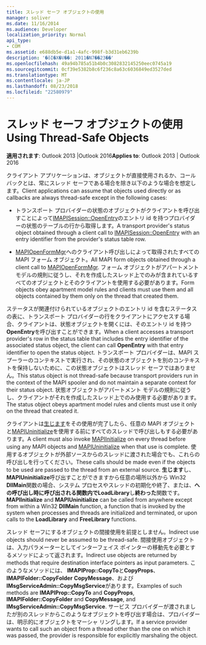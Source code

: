 ```yaml
---
title: スレッド セーフ オブジェクトの使用
manager: soliver
ms.date: 11/16/2014
ms.audience: Developer
localization_priority: Normal
api_type:
- COM
ms.assetid: e688db5e-d1a1-4afc-998f-b3d31eb6239b
description: '�ŏI�X�V��: 2011�N7��23��'
ms.openlocfilehash: 49a94b785a51b4b0c3082832145250eec0745a19
ms.sourcegitcommit: 0cf39e5382b8c6f236c8a63c6036849ed3527ded
ms.translationtype: MT
ms.contentlocale: ja-JP
ms.lasthandoff: 08/23/2018
ms.locfileid: "22580979"
---
```

# <a name="using-thread-safe-objects"></a><span data-ttu-id="251fb-103">スレッド セーフ オブジェクトの使用</span><span class="sxs-lookup"><span data-stu-id="251fb-103">Using Thread-Safe Objects</span></span>

  
  
<span data-ttu-id="251fb-104">**適用されます**: Outlook 2013 |Outlook 2016</span><span class="sxs-lookup"><span data-stu-id="251fb-104">**Applies to**: Outlook 2013 | Outlook 2016</span></span> 
  
<span data-ttu-id="251fb-105">クライアント アプリケーションは、オブジェクトが直接使用されるか、コールバックとは、常にスレッド セーフである場合を除き以下のような場合を想定します。</span><span class="sxs-lookup"><span data-stu-id="251fb-105">Client applications can assume that objects used directly or as callbacks are always thread-safe except in the following cases:</span></span>
  
- <span data-ttu-id="251fb-106">トランスポート プロバイダーの状態のオブジェクトがクライアントを呼び出すことによって[IMAPISession::OpenEntry](imapisession-openentry.md)のエントリ id を持つプロバイダーの状態のテーブルの行から取得します。</span><span class="sxs-lookup"><span data-stu-id="251fb-106">A transport provider's status object obtained through a client call to [IMAPISession::OpenEntry](imapisession-openentry.md) with an entry identifier from the provider's status table row.</span></span> 
    
- <span data-ttu-id="251fb-107">[MAPIOpenFormMgr](mapiopenformmgr.md)へのクライアント呼び出しによって取得されたすべての MAPI フォーム オブジェクト。</span><span class="sxs-lookup"><span data-stu-id="251fb-107">All MAPI form objects obtained through a client call to [MAPIOpenFormMgr](mapiopenformmgr.md).</span></span> <span data-ttu-id="251fb-108">フォーム オブジェクトがアパートメント モデルの規則に従うし、それを作成したスレッド上でのみが含まれているすべてのオブジェクトとそのクライアントを使用する必要があります。</span><span class="sxs-lookup"><span data-stu-id="251fb-108">Form objects obey apartment model rules and clients must use them and all objects contained by them only on the thread that created them.</span></span>
    
<span data-ttu-id="251fb-109">ステータスが関連付けられているオブジェクトのエントリ id を含むステータスの表に、トランスポート プロバイダーの行をクライアントにアクセスする場合、クライアントは、状態オブジェクトを開くには、そのエントリ id を持つ**OpenEntry**を呼び出すことができます。</span><span class="sxs-lookup"><span data-stu-id="251fb-109">When a client accesses a transport provider's row in the status table that includes the entry identifier of the associated status object, the client can call **OpenEntry** with that entry identifier to open the status object.</span></span> <span data-ttu-id="251fb-110">トランスポート プロバイダーは、MAPI スプーラーのコンテキストで実行され、その状態のオブジェクトを別のコンテキストを保持しないために、この状態オブジェクトはスレッド セーフではありません。</span><span class="sxs-lookup"><span data-stu-id="251fb-110">This status object is not thread-safe because transport providers run in the context of the MAPI spooler and do not maintain a separate context for their status object.</span></span> <span data-ttu-id="251fb-111">状態オブジェクトがアパートメント モデルの規則に従うし、クライアントがそれを作成したスレッド上でのみ使用する必要があります。</span><span class="sxs-lookup"><span data-stu-id="251fb-111">The status object obeys apartment model rules and clients must use it only on the thread that created it.</span></span> 
  
<span data-ttu-id="251fb-112">クライアントは[生じます](mapiinitialize.md)をその使用が完了したら、任意の MAPI オブジェクトと[MAPIUninitialize](mapiuninitialize.md)を使用する前にすべてのスレッドで呼び出しもする必要があります。</span><span class="sxs-lookup"><span data-stu-id="251fb-112">A client must also invoke [MAPIInitialize](mapiinitialize.md) on every thread before using any MAPI objects and [MAPIUninitialize](mapiuninitialize.md) when that use is complete.</span></span> <span data-ttu-id="251fb-113">使用するオブジェクトが外部ソースからのスレッドに渡された場合でも、これらの呼び出しを行ってください。</span><span class="sxs-lookup"><span data-stu-id="251fb-113">These calls should be made even if the objects to be used are passed to the thread from an external source.</span></span> <span data-ttu-id="251fb-114">**生じます**し、 **MAPIUninitialize**呼び出すことができますから任意の場所以外から Win32 **DllMain**関数の場合、システム プロセスやスレッドの初期化や終了、または、**への呼び出し時に呼び出される関数内でLoadLibrary**し**終わった**関数です。</span><span class="sxs-lookup"><span data-stu-id="251fb-114">**MAPIInitialize** and **MAPIUninitialize** can be called from anywhere except from within a Win32 **DllMain** function, a function that is invoked by the system when processes and threads are initialized and terminated, or upon calls to the **LoadLibrary** and **FreeLibrary** functions.</span></span> 
  
<span data-ttu-id="251fb-115">スレッド セーフにするオブジェクトの間接使用を前提としません。</span><span class="sxs-lookup"><span data-stu-id="251fb-115">Indirect use objects should never be assumed to be thread-safe.</span></span> <span data-ttu-id="251fb-116">間接使用オブジェクトは、入力パラメーターとしてインターフェイス ポインターの移動先を必要とするメソッドによって返されます。</span><span class="sxs-lookup"><span data-stu-id="251fb-116">Indirect use objects are returned by methods that require destination interface pointers as input parameters.</span></span> <span data-ttu-id="251fb-117">このようなメソッドには、 **IMAPIProp::CopyTo**と**CopyProps**、 **IMAPIFolder::CopyFolder** **CopyMessage**、および**IMsgServiceAdmin::CopyMsgService**があります。</span><span class="sxs-lookup"><span data-stu-id="251fb-117">Examples of such methods are **IMAPIProp::CopyTo** and **CopyProps**, **IMAPIFolder::CopyFolder** and **CopyMessage**, and **IMsgServiceAdmin::CopyMsgService**.</span></span> <span data-ttu-id="251fb-118">サービス プロバイダーが渡されましたが別のスレッドからこのようなオブジェクトを呼び出す場合は、プロバイダーは、明示的にオブジェクトをマーシャ リングします。</span><span class="sxs-lookup"><span data-stu-id="251fb-118">If a service provider wants to call such an object from a thread other than the one on which it was passed, the provider is responsible for explicitly marshaling the object.</span></span>
  

